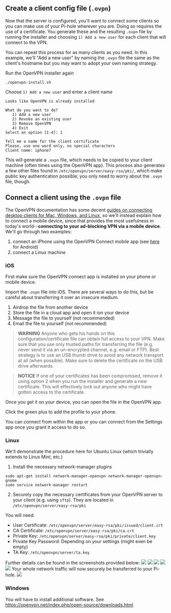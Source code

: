 ## Create a client config file (`.ovpn`)

Now that the server is configured, you'll want to connect some clients so you can make use of your Pi-hole wherever you are.  Doing so requires the use of a certificate.  You generate these and the resulting `.ovpn` file by running the installer and choosing `1) Add a new user` for each client that will connect to the VPN.  

You can repeat this process for as many clients as you need.  In this example, we'll "Add a new user" by naming the `.ovpn` file the same as the client's hostname but you may want to adopt your own naming strategy.

Run the OpenVPN installer again

```
./openvpn-install.sh
```

Choose `1) Add a new user` and enter a client name
```
Looks like OpenVPN is already installed

What do you want to do?
   1) Add a new user
   2) Revoke an existing user
   3) Remove OpenVPN
   4) Exit
Select an option [1-4]: 1

Tell me a name for the client certificate
Please, use one word only, no special characters
Client name: iphone7
```

This will generate a `.ovpn` file, which needs to be copied to your client machine (often times using the OpenVPN app).  This process also generates a few other files found in `/etc/openvpn/server/easy-rsa/pki/`, which make public key authentication possible; you only need to worry about the `.ovpn` file, though.

## Connect a client using the `.ovpn` file

The OpenVPN documentation has some decent [guides on connecting desktop clients for Mac, Windows, and Linux](https://openvpn.net/index.php/access-server/docs/admin-guides-sp-859543150/howto-connect-client-configuration.html), so we'll instead explain how to connect a mobile device, since that provides the most usefulness in today's world--**connecting to your ad-blocking VPN via a mobile device**.  We'll go through two examples:

1. connect an iPhone using the OpenVPN Connect mobile app (see [here](https://github.com/pi-hole/pi-hole/wiki/OpenVPN-server:-Connect-from-a-client-(Android)) for Android)
2. connect a Linux machine

### iOS
First make sure the OpenVPN connect app is installed on your phone or mobile device.

Import the `.ovpn` file into iOS.  There are several ways to do this, but be careful about transferring it over an insecure medium.

1. Airdrop the file from another device
2. Store the file in a cloud app and open it ion your device
3. Message the file to yourself (not recommended)
4. Email the file to yourself (not recommended)

>**WARNING** Anyone who gets his hands on this configuration/certificate file can obtain full access to your VPN. Make sure that you use only trusted paths for transferring the file (e.g. never send it via an un-encrypted channel, e.g. email or FTP). Best strategy is to use an USB thumb drive to avoid any network transport at all (when possible). Make sure to delete the certificate on the USB drive afterwards.

>**NOTICE** If one of your certificates has been compromised, remove it using option 2 when you run the installer and generate a new certificate. This will effectively lock out anyone who might have gotten access to the certificate.

Once you get it on your device, you can open the file in the OpenVPN app.  

Click the green plus to add the profile to your phone.

You can connect from within the app or you can connect from the Settings app once you grant it access to do so.

### Linux
We'll demonstrate the procedure here for Ubuntu Linux (which trivially extends to Linux Mint, etc.)

1. Install the necessary network-manager plugins
```
sudo apt-get install network-manager-openvpn network-manager-openvpn-gnome
sudo service network-manager restart
```

2. Securely copy the necessary certificates from your OpenVPN server to your client (e.g. using `sftp`). They are located in `/etc/openvpn/server/easy-rsa/pki`

You will need:

* User Certificate: `/etc/openvpn/server/easy-rsa/pki/issued/client.crt`
* CA Certificate: `/etc/openvpn/server/easy-rsa/pki/ca.crt`
* Private Key: `/etc/openvpn/server/easy-rsa/pki/private/client.key`
* Private Key Password: Depending on your settings (might even be empty)
* TA Key: `/etc/openvpn/server/ta.key`

Further details can be found in the screenshots provided below:
![](NetworkManager3.png)
![](NetworkManager4.png)
![](NetworkManager5.png)
![](NetworkManager6.png)
![](NetworkManager7.png)
Your whole network traffic will now securely be transferred to your Pi-hole.
![](VPNclients.png)

### Windows

You will have to install additional software. See https://openvpn.net/index.php/open-source/downloads.html